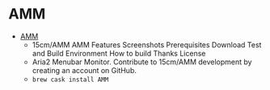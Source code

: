 # AMM
- [AMM](https://github.com/15cm/AMM)
  -  15cm/AMM AMM  Features Screenshots Prerequisites Download Test and Build Environment How to build Thanks License
  - Aria2 Menubar Monitor. Contribute to 15cm/AMM development by creating an account on GitHub.
  - `brew cask install AMM`
